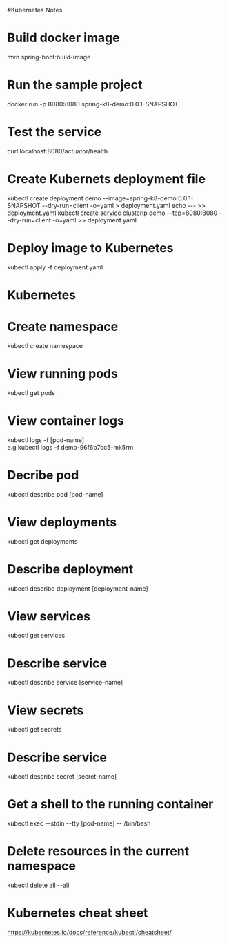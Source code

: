 #Kubernetes Notes

# Build docker image
mvn spring-boot:build-image

# Run the sample project
docker run -p 8080:8080 spring-k8-demo:0.0.1-SNAPSHOT

# Test the service
curl localhost:8080/actuator/health

# Create Kubernets deployment file
kubectl create deployment demo --image=spring-k8-demo:0.0.1-SNAPSHOT --dry-run=client -o=yaml > deployment.yaml
echo --- >> deployment.yaml
kubectl create service clusterip demo --tcp=8080:8080 --dry-run=client -o=yaml >> deployment.yaml

# Deploy image to Kubernetes
kubectl apply -f deployment.yaml

# Kubernetes
# Create namespace
kubectl create namespace
# View running pods
kubectl get pods
# View container logs
kubectl logs -f [pod-name]  
e.g kubectl logs -f demo-96f6b7cc5-mk5rm
# Decribe pod
kubectl describe pod [pod-name]
# View deployments
kubectl get deployments
# Describe deployment
kubectl describe deployment [deployment-name]
# View services
kubectl get services
# Describe service
kubectl describe service [service-name]
# View secrets
kubectl get secrets
# Describe service
kubectl describe secret [secret-name]
# Get a shell to the running container
kubectl exec --stdin --tty [pod-name] -- /bin/bash
# Delete resources in the current namespace
kubectl delete all --all

# Kubernetes cheat sheet
https://kubernetes.io/docs/reference/kubectl/cheatsheet/ 

